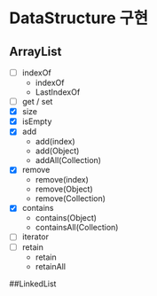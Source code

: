 # DataStructure 구현

## ArrayList
- [ ] indexOf
    * indexOf
    * LastIndexOf
- [ ] get / set
- [X] size
- [X] isEmpty
- [X] add
    * add(index)
    * add(Object)
    * addAll(Collection)
- [X] remove
    * remove(index)
    * remove(Object)
    * remove(Collection)
- [X] contains
    * contains(Object)
    * containsAll(Collection)
- [ ] iterator
- [ ] retain
    * retain
    * retainAll

##LinkedList
